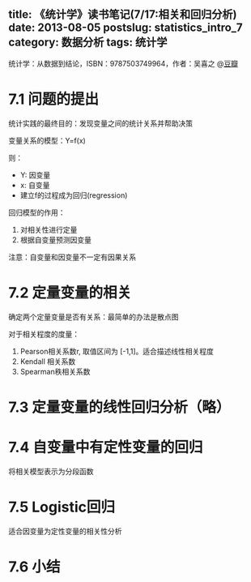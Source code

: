 title: 《统计学》读书笔记(7/17:相关和回归分析)
date: 2013-08-05
postslug: statistics_intro_7
category: 数据分析
tags: 统计学
---

 统计学：从数据到结论，ISBN：9787503749964，作者：吴喜之 @[豆瓣](http://book.douban.com/subject/2193810/)

# 7.1 问题的提出

统计实践的最终目的：发现变量之间的统计关系并帮助决策

变量关系的模型：Y=f(x)

则：

- Y: 因变量
- x: 自变量
- 建立f的过程成为回归(regression)

回归模型的作用：

1. 对相关性进行定量
2. 根据自变量预测因变量

注意：自变量和因变量不一定有因果关系

# 7.2 定量变量的相关

确定两个定量变量是否有关系：最简单的办法是散点图

对于相关程度的度量：

1. Pearson相关系数r, 取值区间为 \[-1,1\]。适合描述线性相关程度
2. Kendall 相关系数
3. Spearman秩相关系数


# 7.3 定量变量的线性回归分析（略）

# 7.4 自变量中有定性变量的回归

将相关模型表示为分段函数

# 7.5 Logistic回归

适合因变量为定性变量的相关性分析

# 7.6 小结

